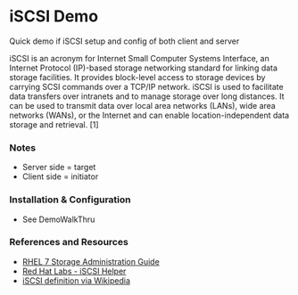 # iSCSI Demo

Quick demo if iSCSI setup and config of both client and server

iSCSI is an acronym for Internet Small Computer Systems Interface, an Internet Protocol (IP)-based storage networking standard for linking data storage facilities. It provides block-level access to storage devices by carrying SCSI commands over a TCP/IP network. iSCSI is used to facilitate data transfers over intranets and to manage storage over long distances. It can be used to transmit data over local area networks (LANs), wide area networks (WANs), or the Internet and can enable location-independent data storage and retrieval. [1]

### Notes
* Server side = target
* Client side = initiator

### Installation & Configuration
* See DemoWalkThru

### References and Resources
* [RHEL 7 Storage Administration Guide](https://access.redhat.com/documentation/en-us/red_hat_enterprise_linux/7/html/storage_administration_guide/online-storage-management)
* [Red Hat Labs - iSCSI Helper](https://access.redhat.com/labs/iscsihelper/)
* [iSCSI definition via Wikipedia](https://en.wikipedia.org/wiki/ISCSI)
